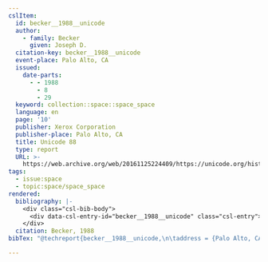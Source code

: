 ```yaml
---
cslItem:
  id: becker__1988__unicode
  author:
    - family: Becker
      given: Joseph D.
  citation-key: becker__1988__unicode
  event-place: Palo Alto, CA
  issued:
    date-parts:
      - - 1988
        - 8
        - 29
  keyword: collection::space::space_space
  language: en
  page: '10'
  publisher: Xerox Corporation
  publisher-place: Palo Alto, CA
  title: Unicode 88
  type: report
  URL: >-
    https://web.archive.org/web/20161125224409/https://unicode.org/history/unicode88.pdf
tags:
  - issue:space
  - topic:space/space_space
rendered:
  bibliography: |-
    <div class="csl-bib-body">
      <div data-csl-entry-id="becker__1988__unicode" class="csl-entry">Becker, J.D. 1988 <i>Unicode 88</i>. Palo Alto, CA: Xerox Corporation, p. 10. Available at: https://web.archive.org/web/20161125224409/https://unicode.org/history/unicode88.pdf.</div>
    </div>
  citation: Becker, 1988
bibTex: "@techreport{becker__1988__unicode,\n\taddress = {Palo Alto, CA},\n\tauthor = {Becker, Joseph D.},\n\tyear = {1988},\n\tmonth = {aug 29},\n\tpages = {10},\n\tinstitution = {Xerox Corporation},\n\ttitle = {Unicode 88},\n}\n\n"

---
```

